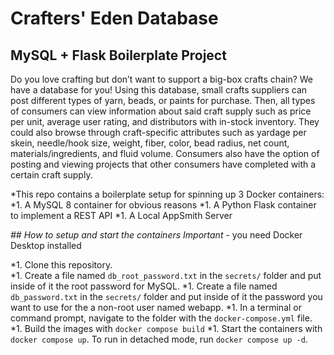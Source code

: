 # Crafters' Eden Database
## MySQL + Flask Boilerplate Project

Do you love crafting but don’t want to support a big-box crafts chain? We have a database for you! Using this database, small crafts suppliers can post different types of yarn, beads, or paints for purchase. Then, all types of consumers can view information about said craft supply such as price per unit, average user rating, and distributors with in-stock inventory. They could also browse through craft-specific attributes such as yardage per skein, needle/hook size, weight, fiber, color, bead radius, net count, materials/ingredients, and fluid volume. Consumers also have the option of posting and viewing projects that other consumers have completed with a certain craft supply.



*This repo contains a boilerplate setup for spinning up 3 Docker containers: 
*1. A MySQL 8 container for obvious reasons
*1. A Python Flask container to implement a REST API
*1. A Local AppSmith Server

*## How to setup and start the containers
*Important** - you need Docker Desktop installed

*1. Clone this repository.  
*1. Create a file named `db_root_password.txt` in the `secrets/` folder and put inside of it the root password for MySQL. 
*1. Create a file named `db_password.txt` in the `secrets/` folder and put inside of it the password you want to use for the a non-root user named webapp. 
*1. In a terminal or command prompt, navigate to the folder with the `docker-compose.yml` file.  
*1. Build the images with `docker compose build`
*1. Start the containers with `docker compose up`.  To run in detached mode, run `docker compose up -d`. 




